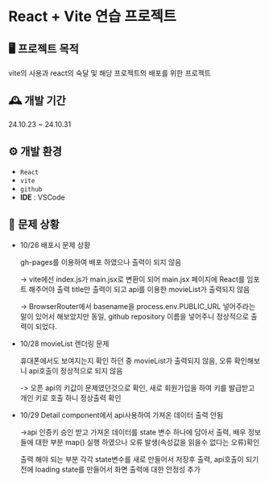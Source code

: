 # React + Vite 연습 프로젝트

## 🖥️ 프로젝트 목적
vite의 사용과 react의 숙달 및 해당 프로젝트의 배포를 위한 프로젝트

## 🕰️ 개발 기간
24.10.23 ~ 24.10.31

## ⚙️ 개발 환경
- `React` 
- `vite`
- `github`
- **IDE** : VSCode

## 📌 문제 상황
 - 10/26 배포시 문제 상황
   
   gh-pages를 이용하여 배포 하였으나 출력이 되지 않음
   
   -> vite에선 index.js가 main.jsx로 변환이 되어 main.jsx 페이지에 React를 임포트 해주어야 출력
   title만 출력이 되고 api를 이용한 movieList가 출력되지 않음
   
   -> BrowserRouter에서 basename을 process.env.PUBLIC_URL 넣어주라는 말이 있어서 해보았지만 동일,
       github repository 이름을 넣어주니 정상적으로 출력이 되었다.
   
- 10/28 movieList 렌더링 문제
   
  휴대폰에서도 보여지는지 확인 하던 중 movieList가 출력되지 않음, 오류 확인해보니 api호출이 정상적으로 되지 않음
  
  -> 오픈 api의 키값이 문제였던것으로 확인, 새로 회원가입을 하여 키를 발급받고 개인 키로 호출 하니 정상출력 확인

- 10/29 Detail component에서 api사용하여 가져온 데이터 출력 안됨
 
  ->api 인증키 승인 받고 가져온 데이터를 state 변수 하나에 담아서 출력, 배우 정보들에 대한 부분 map() 실행 하였으나 오류 발생(속성값을 읽을수 없다는 오류)확인
  
    출력 해야 되는 부분 각각 state변수를 새로 만들어서 저장후 출력, api호출이 되기 전에 loading state를 만들어서 화면 출력에 대한 안정성 추가
